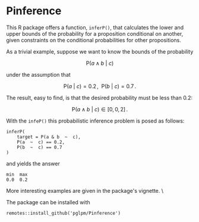 # Pinference

This R package offers a function, `inferP()`, that calculates the lower and upper bounds of the probability for a proposition conditional on another, given constraints on the conditional probabilities for other propositions.

As a trivial example, suppose we want to know the bounds of the probability

$$
\mathrm{P}(a \land b \:\vert\: c)
$$

under the assumption that

$$
\mathrm{P}(a \:\vert\: c) = 0.2 \,,\enspace
\mathrm{P}(b \:\vert\: c) = 0.7 \,.
$$

The result, easy to find, is that the desired probability must be less than $0.2$:

$$
\mathrm{P}(a \land b \:\vert\: c) \in [0, 0,2] \,.
$$

With the `infeP()` this probabilistic inference problem is posed as follows:
```{r}
inferP(
    target = P(a & b  ~  c),
    P(a  ~  c) == 0.2,
    P(b  ~  c) == 0.7
)
```
and yields the answer
```
min  max
0.0  0.2
```

More interesting examples are given in the package's vignette.
\

The package can be installed with
```
remotes::install_github('pglpm/Pinference')
```

